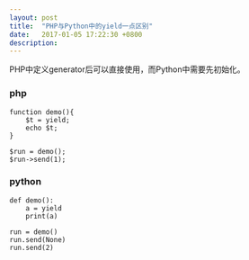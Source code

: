 ```yaml
--- 
layout: post  
title:  "PHP与Python中的yield一点区别"
date:   2017-01-05 17:22:30 +0800  
description:  
---
```


PHP中定义generator后可以直接使用，而Python中需要先初始化。  

### php  
```
function demo(){  
    $t = yield;  
    echo $t;  
}  

$run = demo();
$run->send(1);
```

### python  
```
def demo():  
    a = yield  
    print(a)  

run = demo()  
run.send(None)  
run.send(2)  
```

